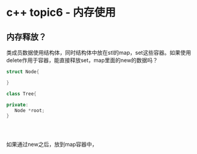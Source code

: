 # c++ topic6 - 内存使用


## 内存释放？


类成员数据使用结构体，同时结构体中放在stl的map，set这些容器。如果使用delete作用于容器，能直接释放set，map里面的new的数据吗？

```c++
struct Node{

}

class Tree{

private:
   Node *root;
}





```


如果通过new之后，放到map容器中，